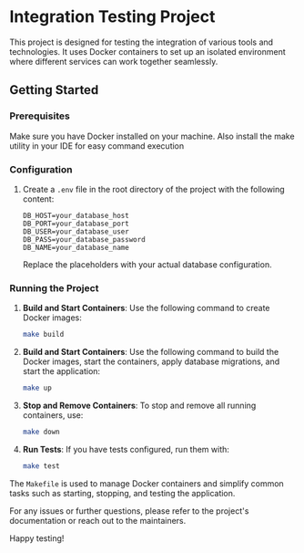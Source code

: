 # Integration Testing Project

This project is designed for testing the integration of various tools and technologies. It uses Docker containers to set up an isolated environment where different services can work together seamlessly.

## Getting Started

### Prerequisites

Make sure you have Docker installed on your machine.
Also install the make utility in your IDE for easy command execution

### Configuration

1. Create a `.env` file in the root directory of the project with the following content:

    ```
    DB_HOST=your_database_host
    DB_PORT=your_database_port
    DB_USER=your_database_user
    DB_PASS=your_database_password
    DB_NAME=your_database_name
    ```

    Replace the placeholders with your actual database configuration.

### Running the Project

1. **Build and Start Containers**: Use the following command to create Docker images:
    ```bash
    make build
    ```

2. **Build and Start Containers**: Use the following command to build the Docker images, start the containers, apply database migrations, and start the application:

    ```bash
    make up
    ```

3. **Stop and Remove Containers**: To stop and remove all running containers, use:

    ```bash
    make down
    ```

4. **Run Tests**: If you have tests configured, run them with:

    ```bash
    make test
    ```

The `Makefile` is used to manage Docker containers and simplify common tasks such as starting, stopping, and testing the application. 

For any issues or further questions, please refer to the project's documentation or reach out to the maintainers.

Happy testing!
